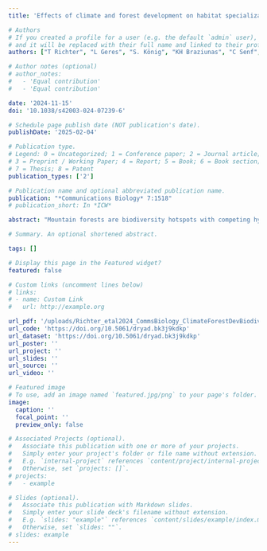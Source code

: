 ```yaml
---
title: 'Effects of climate and forest development on habitat specialization and biodiversity in Central European mountain forests'

# Authors
# If you created a profile for a user (e.g. the default `admin` user), write the username (folder name) here
# and it will be replaced with their full name and linked to their profile.
authors: ["T Richter", "L Geres", "S. König", "KH Braziunas", "C Senf", "D Thom", "C Bässler", "J Müller", "R Seidl", "S Seibold"]

# Author notes (optional)
# author_notes:
#   - 'Equal contribution'
#   - 'Equal contribution'

date: '2024-11-15'
doi: '10.1038/s42003-024-07239-6'

# Schedule page publish date (NOT publication's date).
publishDate: '2025-02-04'

# Publication type.
# Legend: 0 = Uncategorized; 1 = Conference paper; 2 = Journal article;
# 3 = Preprint / Working Paper; 4 = Report; 5 = Book; 6 = Book section;
# 7 = Thesis; 8 = Patent
publication_types: ['2']

# Publication name and optional abbreviated publication name.
publication: "*Communications Biology* 7:1518"
# publication_short: In *ICW*

abstract: "Mountain forests are biodiversity hotspots with competing hypotheses proposed to explain elevational trends in habitat specialization and species richness. The altitudinal-niche-breadth hypothesis suggests decreasing specialization with elevation, which could lead to decreasing species richness and weaker differences in species richness and beta diversity among habitat types with increasing elevation. Testing these predictions for bacteria, fungi, plants, arthropods, and vertebrates, we found decreasing habitat specialization (represented by forest developmental stages) with elevation in mountain forests of the Northern Alps – supporting the altitudinal-niche-breadth hypothesis. Species richness decreased with elevation only for arthropods, whereas changes in beta diversity varied among taxa. Along the forest developmental gradient, species richness mainly followed a U-shaped pattern which remained stable along elevation. This highlights the importance of early and late developmental stages for biodiversity and indicates that climate change may alter community composition not only through distributional shifts along elevation but also across forest developmental stages."

# Summary. An optional shortened abstract.

tags: []

# Display this page in the Featured widget?
featured: false

# Custom links (uncomment lines below)
# links:
# - name: Custom Link
#   url: http://example.org

url_pdf: '/uploads/Richter_etal2024_CommsBiology_ClimateForestDevBiodivBGD.pdf'
url_code: 'https://doi.org/10.5061/dryad.bk3j9kdkp'
url_dataset: 'https://doi.org/10.5061/dryad.bk3j9kdkp'
url_poster: ''
url_project: ''
url_slides: ''
url_source: ''
url_video: ''

# Featured image
# To use, add an image named `featured.jpg/png` to your page's folder.
image:
  caption: ''
  focal_point: ''
  preview_only: false

# Associated Projects (optional).
#   Associate this publication with one or more of your projects.
#   Simply enter your project's folder or file name without extension.
#   E.g. `internal-project` references `content/project/internal-project/index.md`.
#   Otherwise, set `projects: []`.
# projects:
#   - example

# Slides (optional).
#   Associate this publication with Markdown slides.
#   Simply enter your slide deck's filename without extension.
#   E.g. `slides: "example"` references `content/slides/example/index.md`.
#   Otherwise, set `slides: ""`.
# slides: example
---
```


